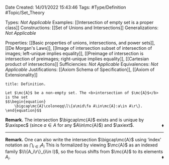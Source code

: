 <div class="topSpace"></div>

Date Created: 14/01/2022 15:43:46
Tags: #Type/Definition #Topic/Set_Theory

Types: <i>Not Applicable</i>
Examples: [[Intersection of empty set is a proper class]] 
Constructions: [[Set of Unions and Intersections]]
Generalizations: <i>Not Applicable</i>

Properties: [[Basic properties of unions, intersections, and power sets]], [[De Morgan's Laws]], [[Image of intersection subset of intersection of images; left-unique implies equality]], [[Preimage of intersection is intersection of preimages; right-unique implies equality]], [[Cartesian product of intersections]]
Sufficiencies: <i>Not Applicable</i>
Equivalences: <i>Not Applicable</i>
Justifications: [[Axiom Schema of Specification]], [[Axiom of Extensionality]]

``` ad-Definition
title: Definition.

Let $\mc{A}$ be a non-empty set. The <b>intersection of $\mc{A}$</b> is the set
$$\begin{equation}
    \bigcap\mc{A}\coloneqq\l\{a\mid\fa A\in\mc{A}:a\in A\r\}.
\end{equation}$$

```

<b>Remark.</b> The intersection $\bigcap\mc{A}$ exists and is unique by $\axispec$ (since $a\in A$ for any $A\in\mc{A}$) and $\axiext$.<span style="float:right;">$\blacklozenge$</span>

---

<b>Remark.</b> One can also write the intersection $\bigcap\mc{A}$ using ‘index’ notation as $\bigcap_{i\in I}A_i$ This is formalized by viewing $\mc{A}$ as an indexed family $\l\{A_i\r\}_{i\in I}$, so the focus shifts from $\mc{A}$ to its elements $A_i$.<span style="float:right;">$\blacklozenge$</span>
